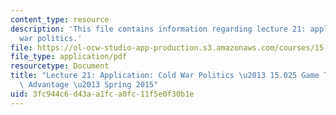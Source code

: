 ```yaml
---
content_type: resource
description: 'This file contains information regarding lecture 21: application: cold
  war politics.'
file: https://ol-ocw-studio-app-production.s3.amazonaws.com/courses/15-025-game-theory-for-strategic-advantage-spring-2015/3fc944c6d43aa1fca0fc11f5e0f30b1e_MIT15_025S15_Lec_21.pdf
file_type: application/pdf
resourcetype: Document
title: "Lecture 21: Application: Cold War Politics \u2013 15.025 Game Theory for Strategic\
  \ Advantage \u2013 Spring 2015"
uid: 3fc944c6-d43a-a1fc-a0fc-11f5e0f30b1e
---
```

